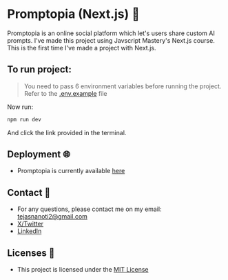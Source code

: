 # Promptopia (Next.js) 🚀

Promptopia is an online social platform which let's users share custom AI prompts. I've made this project using Javscript Mastery's Next.js course. This is the first time I've made a project with Next.js.

## To run project:

> You need to pass 6 environment variables before running the project. Refer to the [.env.example](.env.example) file

Now run:

```bash
npm run dev
```

And click the link provided in the terminal.

## Deployment 🌐

- Promptopia is currently available [here](https://promptopia-9qqz.onrender.com/)

## Contact 🔗

- For any questions, please contact me on my email: [tejasnanoti2@gmail.com](mailto:tejasnanoti2@gmail.com)
- [X/Twitter](https://twitter.com/tejas_jsx)
- [LinkedIn](https://www.linkedin.com/in/tejas-nanoti-23965823b/)

## Licenses 📃

- This project is licensed under the [MIT License](LICENSE)

